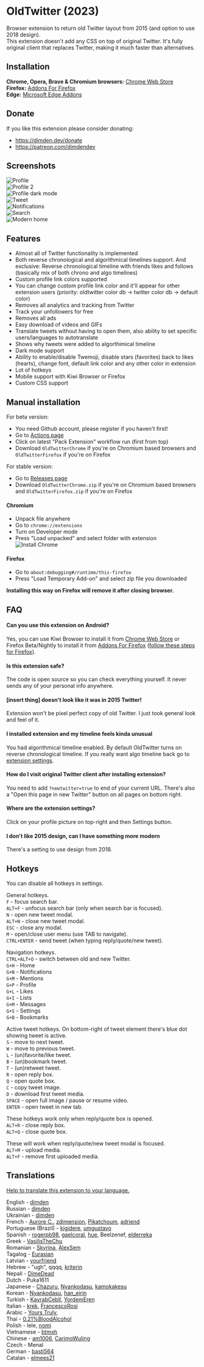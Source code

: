 # OldTwitter (2023)
Browser extension to return old Twitter layout from 2015 (and option to use 2018 design).  
This extension doesn't add any CSS on top of original Twitter. It's fully original client that replaces Twitter, making it much faster than alternatives.  
  
## Installation
**Chrome, Opera, Brave & Chromium browsers:** [Chrome Web Store](https://chrome.google.com/webstore/detail/old-twitter-layout-2022/jgejdcdoeeabklepnkdbglgccjpdgpmf)  
**Firefox:** [Addons For Firefox](https://addons.mozilla.org/en-US/firefox/addon/old-twitter-layout-2022/)  
**Edge:** [Microsoft Edge Addons](https://microsoftedge.microsoft.com/addons/detail/old-twitter-layout-2022/hdkjgmbkdljifoabcjaopefegogcinal)  
  
## Donate
If you like this extension please consider donating:  
- https://dimden.dev/donate  
- https://patreon.com/dimdendev  
  
## Screenshots  
![Profile](https://lune.dimden.dev/ab9304b8c5.png)  
![Profile 2](https://lune.dimden.dev/a198d81e47.png)  
![Profile dark mode](https://lune.dimden.dev/8e7afd71fe.png)  
![Tweet](https://lune.dimden.dev/9acc5de7ad.png)  
![Notifications](https://lune.dimden.dev/73938743da.png)  
![Search](https://lune.dimden.dev/575b9d30f1.png)  
![Modern home](https://lune.dimden.dev/e1cf7d3fa61.png)  
  
## Features
- Almost all of Twitter functionality is implemented  
- Both reverse chronological and algorithmical timelines support. And exclusive: Reverse chronological timeline with friends likes and follows (basically mix of both chrono and algo timelines)  
- Custom profile link colors supported  
- You can change custom profile link color and it'll appear for other extension users (priority: oldtwitter color db -> twitter color db -> default color)  
- Removes all analytics and tracking from Twitter  
- Track your unfollowers for free  
- Removes all ads  
- Easy download of videos and GIFs  
- Translate tweets without having to open them, also ability to set specific users/languages to autotranslate  
- Shows why tweets were added to algorthimical timeline  
- Dark mode support  
- Ability to enable/disable Twemoji, disable stars (favorites) back to likes (hearts), change font, default link color and any other color in extension  
- Lot of hotkeys  
- Mobile support with Kiwi Browser or Firefox  
- Custom CSS support  
  
## Manual installation
For beta version:  
- You need Github account, please register if you haven't first!  
- Go to [Actions page](https://github.com/dimdenGD/OldTwitter/actions/workflows/pack.yml)  
- Click on latest "Pack Extension" workflow run (first from top)  
- Download `OldTwitterChrome` if you're on Chromium based browsers and `OldTwitterFirefox` if you're on Firefox  
  
For stable version:  
- Go to [Releases page](https://github.com/dimdenGD/OldTwitter/releases/)  
- Download `OldTwitterChrome.zip` if you're on Chromium based browsers and `OldTwitterFirefox.zip` if you're on Firefox  
  
#### Chromium
- Unpack file anywhere  
- Go to `chrome://extensions`  
- Turn on Developer mode  
- Press "Load unpacked" and select folder with extension  
![Install Chrome](https://lune.dimden.dev/ef1ac2f9ef.png)  

#### Firefox
- Go to `about:debugging#/runtime/this-firefox`  
- Press "Load Temporary Add-on" and select zip file you downloaded
  
**Installing this way on Firefox will remove it after closing browser.**
  
## FAQ
#### Can you use this extension on Android?
Yes, you can use Kiwi Browser to install it from [Chrome Web Store](https://chrome.google.com/webstore/detail/old-twitter-layout-2022/jgejdcdoeeabklepnkdbglgccjpdgpmf) or Firefox Beta/Nightly to install it from [Addons For Firefox](https://addons.mozilla.org/en-US/firefox/addon/old-twitter-layout-2022/) ([follow these steps for Firefox](https://www.androidpolice.com/install-add-on-extension-mozilla-firefox-android/)).  
  
#### Is this extension safe?
The code is open source so you can check everything yourself. It never sends any of your personal info anywhere.  

#### [insert thing] doesn't look like it was in 2015 Twitter!
Extension won't be pixel perfect copy of old Twitter. I just took general look and feel of it.

#### I installed extension and my timeline feels kinda unusual
You had algorithmical timeline enabled. By default OldTwitter turns on reverse chronological timeline. If you really want algo timeline back go to [extension settings](https://twitter.com/old/settings).  

#### How do I visit original Twitter client after installing extension?
You need to add `?newtwitter=true` to end of your current URL. There's also a "Open this page in new Twitter" button on all pages on bottom right.  

#### Where are the extension settings?
Click on your profile picture on top-right and then Settings button.

#### I don't like 2015 design, can I have something more modern
There's a setting to use design from 2018.

## Hotkeys
You can disable all hotkeys in settings.  
  
General hotkeys.  
`F` - focus search bar.  
`ALT+F` - unfocus search bar (only when search bar is focused).  
`N` - open new tweet modal.  
`ALT+N` - close new tweet modal.  
`ESC` - close any modal.  
`M` - open/close user menu (use TAB to navigate).  
`CTRL+ENTER` - send tweet (when typing reply/quote/new tweet).  
  
Navigation hotkeys.  
`CTRL+ALT+O` - switch between old and new Twitter.  
`G+H` - Home  
`G+N` - Notifications  
`G+M` - Mentions  
`G+P` - Profile  
`G+L` - Likes  
`G+I` - Lists  
`G+M` - Messages  
`G+S` - Settings  
`G+B` - Bookmarks  
  
Active tweet hotkeys. On bottom-right of tweet element there's blue dot showing tweet is active.  
`S` - move to next tweet.  
`W` - move to previous tweet.  
`L` - (un)favorite/like tweet.  
`B` - (un)bookmark tweet.  
`T` - (un)retweet tweet.  
`R` - open reply box.  
`Q` - open quote box.  
`C` - copy tweet image.  
`D` - download first tweet media.  
`SPACE` - open full image / pause or resume video.  
`ENTER` - open tweet in new tab.  
  
These hotkeys work only when reply/quote box is opened.  
`ALT+R` - close reply box.  
`ALT+Q` - close quote box.  
  
These will work when reply/quote/new tweet modal is focused.  
`ALT+M` - upload media.  
`ALT+F` - remove first uploaded media.   

## Translations
[Help to translate this extension to your language.](https://github.com/dimdenGD/OldTwitter/tree/master/_locales#readme)  
  
English - [dimden](https://dimden.dev/)  
Russian - [dimden](https://dimden.dev/)  
Ukrainian - [dimden](https://dimden.dev/)  
French - [Aurore C.](https://asuure.com/), [zdimension](https://twitter.com/zdimension_), [Pikatchoum](https://twitter.com/applitom45), [adriend](https://twitter.com/_adriend_)  
Portuguese (Brazil) - [kigidere](https://twitter.com/kigidere), [umgustavo](https://github.com/umgustavo)  
Spanish - [rogerpb98](https://twitter.com/anbulansia), [gaelcoral](https://twitter.com/gaelcoral), [hue](https://twitter.com/huey1116), Beelzenef, [elderreka](https://twitter.com/elderreka)  
Greek - [VasilisTheChu](https://pikachu.systems/)  
Romanian - [Skyrina](https://skyrina.dev/), [AlexSem](https://twitter.com/AlexSem5399)  
Tagalog - [Eurasian](https://twitter.com/NotPROxV)  
Latvian - [yourfriend](https://3.141.lv/)  
Hebrew - "ugh", qqqq, [kriterin](https://twitter.com/kriterin)  
Nepali - [DimeDead](https://dimedead.neocities.org/)  
Dutch - Puka1611  
Japanese - [Chazuru](https://twitter.com/AIWMD), [Nyankodasu](https://twitter.com/Nyankodasu1234), [kamokakesu](https://twitter.com/kamokakesu)  
Korean - [Nyankodasu](https://twitter.com/Nyankodasu1234), [han_eirin](https://twitter.com/han_eirin)  
Turkish - [KayrabCebll](https://steamcommunity.com/id/KayrabCebll), [YordemEren](https://twitter.com/YordemEren)  
Italian - [krek](https://twitter.com/CactusInc420), [FrancescoRosi](https://twitter.com/FrancescoRosi27)  
Arabic - [Yours Truly,](https://twitter.com/schrotheneko)  
Thai - [0.21%BloodAlcohol](https://github.com/Silberweich)  
Polish - lele, [nomi](https://twitter.com/youmaynomi)  
Vietnamese - [btmxh](https://github.com/btmxh)  
Chinese - [am1006](https://github.com/am1006), [CarimoWuling](https://twitter.com/carimowuling)  
Czech - Menal  
German - [basti564](https://twitter.com/basti564)  
Catalan - [elmees21](https://twitter.com/elmees21)  
